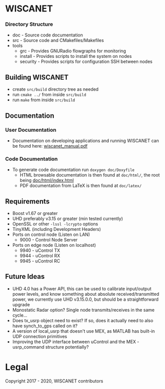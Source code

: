 # WISCANET

### Directory Structure

- doc - Source code documentation
- src - Source code and CMakefiles/Makefiles
- tools
  - grc - Provides GNURadio flowgraphs for monitoring
  - install - Provides scripts to install the system on nodes
  - security - Provides scripts for configuration SSH between nodes

## Building WISCANET

- create `src/build` directory tree as needed
- run `cmake ../` from inside `src/build`
- run `make` from inside `src/build`

## Documentation

### User Documentation

- Documentation on developing applications and running WISCANET can be found here: [wiscanet_manual.pdf](https://gitbliss.asu.edu/jholtom/wiscanet-docs/src/master/wiscanet_manual.pdf)

### Code Documentation

- To generate code documentation run `doxygen doc/Doxyfile`
  - HTML browsable documentation is then found at `doc/html/`, the root being [doc/html/index.html](doc/html/index.html)
  - PDF documentation from LaTeX is then found at `doc/latex/`

## Requirements

- Boost v1.67 or greater
- UHD preferably v3.15 or greater (min tested currently)
- OpenSSL or other `-lssl -lcrypto` options
- TinyXML (including Development Headers)
- Ports on control node (Listen on LAN)
  - 9000 - Control Node Server
- Ports on edge node (Listen on localhost)
  - 9940 - uControl TX
  - 9944 - uControl RX
  - 9945 - uControl RC

## Future Ideas
- UHD 4.0 has a Power API, this can be used to calibrate input/output power levels, and know something about absolute received/transmitted power, we currently use UHD v3.15.0.0, but should be a straightforward upgrade
- Monostatic Radar option?  Single node transmits/receives in the same cycle...
- Does tx_usrp object need to exist?  If so, does it actually need to also have synch_to_gps called on it?
- A version of local_usrp that doesn't use MEX, as MATLAB has built-in UDP connection primitives
- Improving the UDP interface between uControl and the MEX - usrp_command structure potentially?


# Legal
Copyright 2017 - 2020, WISCANET contributors
